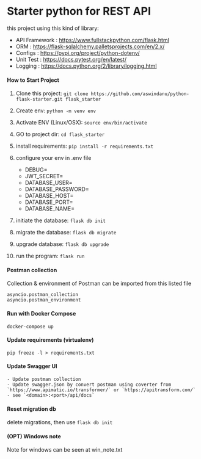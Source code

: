 # Starter python for REST API

this project using this kind of library:
* API Framework : https://www.fullstackpython.com/flask.html
* ORM : https://flask-sqlalchemy.palletsprojects.com/en/2.x/
* Configs : https://pypi.org/project/python-dotenv/
* Unit Test : https://docs.pytest.org/en/latest/
* Logging : https://docs.python.org/2/library/logging.html

#### How to Start Project
1. Clone this project:
    ```git clone https://github.com/aswindanu/python-flask-starter.git flask_starter```

2. Create env:
    ```python -m venv env```

3. Activate ENV (Linux/OSX):
    ```source env/bin/activate```

4. GO to project dir:
    ```cd flask_starter```

5. install requirements:
    ```pip install -r requirements.txt```

6. configure your env in .env file

    - DEBUG=
    - JWT_SECRET=
    - DATABASE_USER=
    - DATABASE_PASSWORD=
    - DATABASE_HOST=
    - DATABASE_PORT=
    - DATABASE_NAME=

7. initiate the database:
    ```flask db init```

8. migrate the database:
    ```flask db migrate```

9. upgrade database:
    ```flask db upgrade```

10. run the program:
    ```flask run```

#### Postman collection
Collection & environment of Postman can be imported from this listed file

    asyncio.postman_collection
    asyncio.postman_environment

#### Run with Docker Compose
```docker-compose up```

#### Update requirements (virtualenv)
```pip freeze -l > requirements.txt```

#### Update Swagger UI

    - Update postman collection
    - Update swagger.json by convert postman using coverter from `https://www.apimatic.io/transformer/` or `https://apitransform.com/`
    - see `<domain>:<port>/api/docs`

#### Reset migration db
delete migrations, then use ```flask db init```

#### (OPT) Windows note
Note for windows can be seen at win_note.txt
